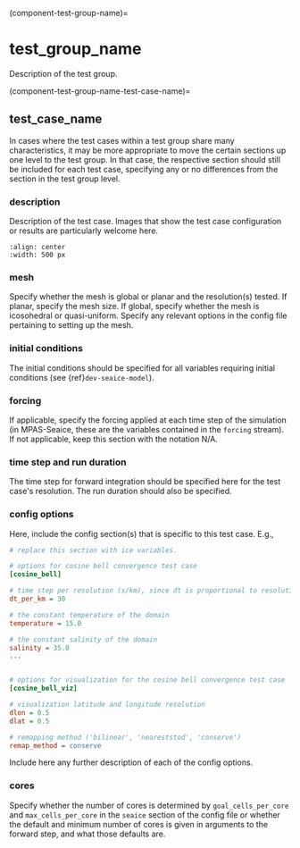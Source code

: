 (component-test-group-name)=

# test_group_name

Description of the test group.

(component-test-group-name-test-case-name)=

## test_case_name

In cases where the test cases within a test group share many characteristics,
it may be more appropriate to move the certain sections up one level to the
test group. In that case, the respective section should still be included for
each test case, specifying any or no differences from the section in the test
group level.

### description

Description of the test case. Images that show the test case configuration or
results are particularly welcome here.

```{image} images/cosine_bell_convergence.png
:align: center
:width: 500 px
```

### mesh

Specify whether the mesh is global or planar and the resolution(s) tested. If
planar, specify the mesh size. If global, specify whether the mesh is
icosohedral or quasi-uniform. Specify any relevant options in the config file
pertaining to setting up the mesh.


### initial conditions

The initial conditions should be specified for all variables requiring
initial conditions (see {ref}`dev-seaice-model`).

### forcing

If applicable, specify the forcing applied at each time step of the simulation
(in MPAS-Seaice, these are the variables contained in the `forcing` stream).
If not applicable, keep this section with the notation N/A.

### time step and run duration

The time step for forward integration should be specified here for the test
case's resolution. The run duration should also be specified.

### config options

Here, include the config section(s) that is specific to this test case. E.g.,

```cfg
# replace this section with ice variables.

# options for cosine bell convergence test case
[cosine_bell]

# time step per resolution (s/km), since dt is proportional to resolution
dt_per_km = 30

# the constant temperature of the domain
temperature = 15.0

# the constant salinity of the domain
salinity = 35.0
...


# options for visualization for the cosine bell convergence test case
[cosine_bell_viz]

# visualization latitude and longitude resolution
dlon = 0.5
dlat = 0.5

# remapping method ('bilinear', 'neareststod', 'conserve')
remap_method = conserve
```

Include here any further description of each of the config options.

### cores

Specify whether the number of cores is determined by `goal_cells_per_core` and
`max_cells_per_core` in the `seaice` section of the config file or whether the
default and minimum number of cores is given in arguments to the forward step,
and what those defaults are.
